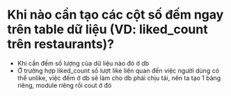 # Khi nào cần tạo các cột số đếm ngay trên table dữ liệu (VD: liked_count trên restaurants)?
- Khi cần đếm số lượng của dữ liệu nào đó ở db
- Ở trường hợp liked_count số lượt like liên quan đến việc người dùng có thể unlike, việc đếm ở db sẽ làm cho db phải chịu tải, nên ta tạo 1 bảng riêng, module riêng rồi cout ở đó  